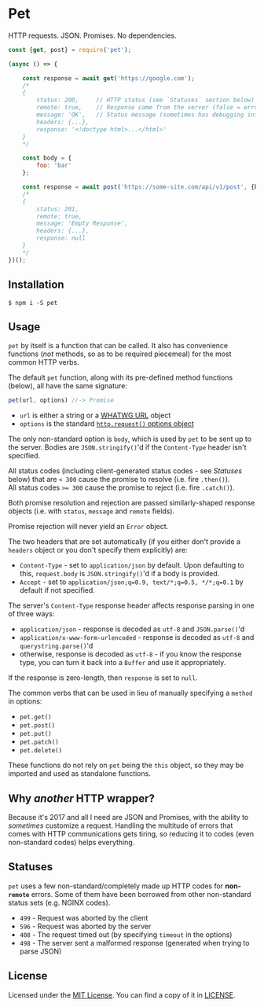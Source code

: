 # Pet

HTTP requests. JSON. Promises. No dependencies.

```javascript
const {get, post} = require('pet');

(async () => {

	const response = await get('https://google.com');
	/*
	{
		status: 200,     // HTTP status (see `Statuses` section below)
		remote: true,    // Response came from the server (false = error generated on client)
		message: 'OK',   // Status message (sometimes has debugging information)
		headers: {...},
		response: '<!doctype html>...</html>'
	}
	*/

	const body = {
		foo: 'bar'
	};

	const response = await post('https://some-site.com/api/v1/post', {body});
	/*
	{
		status: 201,
		remote: true,
		message: 'Empty Response',
		headers: {...},
		response: null
	}
	*/
})();
```

## Installation

```
$ npm i -S pet
```

## Usage

`pet` by itself is a function that can be called. It also has convenience functions (_not_ methods, so as
to be required piecemeal) for the most common HTTP verbs.

The default `pet` function, along with its pre-defined method functions (below), all have the same signature:

```javascript
pet(url, options) //-> Promise
```

- `url` is either a string or a [WHATWG URL](https://nodejs.org/api/url.html#url_the_whatwg_url_api) object
- `options` is the standard [`http.request()` options object](https://nodejs.org/api/http.html#http_http_request_options_callback)

The only non-standard option is `body`, which is used by `pet` to be sent up to the server.
Bodies are `JSON.stringify()`'d if the `Content-Type` header isn't specified.

All status codes (including client-generated status codes - see _Statuses_ below) that are `< 300` cause the promise to resolve (i.e. fire `.then()`).<br>
All status codes `>= 300` cause the promise to reject (i.e. fire `.catch()`).

Both promise resolution and rejection are passed similarly-shaped response objects (i.e. with `status`, `message` and `remote` fields).

Promise rejection will never yield an `Error` object.

The two headers that are set automatically (if you either don't provide a `headers` object or you don't specify them explicitly) are:

- `Content-Type` - set to `application/json` by default. Upon defaulting to this, `request.body` is `JSON.stringify()`'d if a body is provided.
- `Accept` - set to `application/json;q=0.9, text/*;q=0.5, */*;q=0.1` by default if not specified.

The server's `Content-Type` response header affects response parsing in one of three ways:

- `application/json` - response is decoded as `utf-8` and `JSON.parse()`'d
- `application/x-www-form-urlencoded` - response is decoded as `utf-8` and `querystring.parse()`'d
- otherwise, response is decoded as `utf-8` - if you know the response type, you can turn it back into a `Buffer` and use it appropriately.

If the response is zero-length, then `response` is set to `null`.

The common verbs that can be used in lieu of manually specifying a `method` in options:

- `pet.get()`
- `pet.post()`
- `pet.put()`
- `pet.patch()`
- `pet.delete()`

These functions do not rely on `pet` being the `this` object, so they may be imported and used as
standalone functions.

## Why _another_ HTTP wrapper?

Because it's 2017 and all I need are JSON and Promises, with the ability to _sometimes_ customize a request. Handling
the multitude of errors that comes with HTTP communications gets tiring, so reducing it to codes (even non-standard
codes) helps everything.

## Statuses

`pet` uses a few non-standard/completely made up HTTP codes for **non-`remote`** errors. Some of them have been
borrowed from other non-standard status sets (e.g. NGINX codes).

- `499` - Request was aborted by the client
- `596` - Request was aborted by the server
- `408` - The request timed out (by specifying `timeout` in the options)
- `498` - The server sent a malformed response (generated when trying to parse JSON)

## License
Licensed under the [MIT License](http://opensource.org/licenses/MIT).
You can find a copy of it in [LICENSE](LICENSE).

